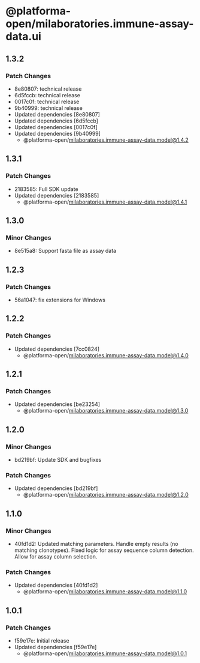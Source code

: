 # @platforma-open/milaboratories.immune-assay-data.ui

## 1.3.2

### Patch Changes

- 8e80807: technical release
- 6d5fccb: technical release
- 0017c0f: technical release
- 9b40999: technical release
- Updated dependencies [8e80807]
- Updated dependencies [6d5fccb]
- Updated dependencies [0017c0f]
- Updated dependencies [9b40999]
  - @platforma-open/milaboratories.immune-assay-data.model@1.4.2

## 1.3.1

### Patch Changes

- 2183585: Full SDK update
- Updated dependencies [2183585]
  - @platforma-open/milaboratories.immune-assay-data.model@1.4.1

## 1.3.0

### Minor Changes

- 8e515a8: Support fasta file as assay data

## 1.2.3

### Patch Changes

- 56a1047: fix extensions for Windows

## 1.2.2

### Patch Changes

- Updated dependencies [7cc0824]
  - @platforma-open/milaboratories.immune-assay-data.model@1.4.0

## 1.2.1

### Patch Changes

- Updated dependencies [be23254]
  - @platforma-open/milaboratories.immune-assay-data.model@1.3.0

## 1.2.0

### Minor Changes

- bd219bf: Update SDK and bugfixes

### Patch Changes

- Updated dependencies [bd219bf]
  - @platforma-open/milaboratories.immune-assay-data.model@1.2.0

## 1.1.0

### Minor Changes

- 40fd1d2: Updated matching parameters. Handle empty results (no matching clonotypes). Fixed logic for assay sequence column detection. Allow for assay column selection.

### Patch Changes

- Updated dependencies [40fd1d2]
  - @platforma-open/milaboratories.immune-assay-data.model@1.1.0

## 1.0.1

### Patch Changes

- f59e17e: Initial release
- Updated dependencies [f59e17e]
  - @platforma-open/milaboratories.immune-assay-data.model@1.0.1
